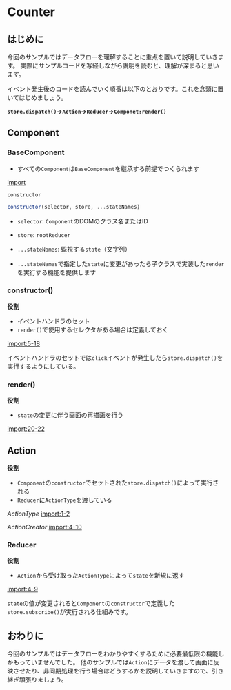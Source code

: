 # Counter

## はじめに
今回のサンプルではデータフローを理解することに重点を置いて説明していきます。
実際にサンプルコードを写経しながら説明を読むと、理解が深まると思います。

イベント発生後のコードを読んでいく順番は以下のとおりです。これを念頭に置いてはじめましょう。

**`store.dispatch()`->`Action`->`Reducer`->`Componet:render()`**

## Component

### BaseComponent
- すべての`Component`は`BaseComponent`を継承する前提でつくられます

[import](../../examples/utils/BaseComponent.js)

`constructor`
```js
constructor(selector, store, ...stateNames)
```
- `selector`: `Component`のDOMのクラス名またはID
- `store`: `rootReducer`
- `...stateNames`: 監視する`state`（文字列）

- `...stateNames`で指定した`state`に変更があったら子クラスで実装した`render`を実行する機能を提供します

### constructor()
**役割**
- イベントハンドラのセット
- `render()`で使用するセレクタがある場合は定義しておく

[import:5-18](../../examples/counter/js/components/Counter.js)

イベントハンドラのセットでは`click`イベントが発生したら`store.dispatch()`を実行するようにしている。

### render()
**役割**
- `state`の変更に伴う画面の再描画を行う

[import:20-22](../../examples/counter/js/components/Counter.js)

## Action
**役割**
- `Component`の`constructor`でセットされた`store.dispatch()`によって実行される
- `Reducer`に`ActionType`を渡している

*ActionType*
[import:1-2](../../examples/counter/js/actions/ActionCreator.js)

*ActionCreator*
[import:4-10](../../examples/counter/js/actions/ActionCreator.js)

### Reducer
**役割**
- `Action`から受け取った`ActionType`によって`state`を新規に返す

[import:4-9](../../examples/counter/js/reducers/CounterReducer.js)

`state`の値が変更されると`Component`の`constructor`で定義した`store.subscribe()`が実行される仕組みです。

## おわりに
今回のサンプルではデータフローをわかりやすくするために必要最低限の機能しかもっていませんでした。
他のサンプルでは`Action`にデータを渡して画面に反映させたり、非同期処理を行う場合はどうするかを説明していきますので、引き継ぎ頑張りましょう。
